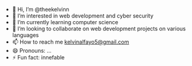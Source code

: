 - 👋 Hi, I’m @theekelvinn
- 👀 I’m interested in web development and cyber security
- 🌱 I’m currently learning computer science
- 💞️ I’m looking to collaborate on web development projects on various languages
- 📫 How to reach me kelvinalfayo5@gmail.com 
- 😄 Pronouns: ...
- ⚡ Fun fact: innefable

<!---
theekelvinn/theekelvinn is a ✨ special ✨ repository because its `README.md` (this file) appears on your GitHub profile.
You can click the Preview link to take a look at your changes.
--->
